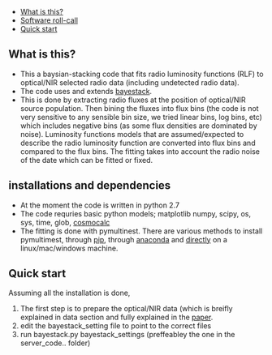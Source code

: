 * [What is this?](README.md#what-is-this)
* [Software roll-call](README.md#installations-and-dependencies)
* [Quick start](README.md#quick-start)


## What is this?
* This a baysian-stacking code that fits radio luminosity functions (RLF) to optical/NIR selected radio data (including undetected radio data). 
* The code uses and extends [bayestack](https://github.com/jtlz2/bayestack).
* This is done by extracting radio fluxes at the position of optical/NIR source population. Then bining the fluxes into flux bins (the code is not very sensitive to any sensible bin size, we tried linear bins, log bins, etc) which includes negative bins (as some flux densities are dominated by noise). Luminosity functions models that are assumed/expected to describe the radio luminosity function are converted into flux bins and compared to the flux bins. The fitting takes into account the radio noise of the date which can be fitted or fixed. 

## installations and dependencies
* At the moment the code is written in python 2.7
* The code requries basic python models; matplotlib numpy, scipy, os, sys, time, glob, [cosmocalc](https://cxc.harvard.edu/contrib/cosmocalc)
* The fitting is done with pymultinest. There are various methods to install pymultimest, through [pip](https://johannesbuchner.github.io/PyMultiNest/install.html), through [anaconda](https://anaconda.org/conda-forge/multinest) and [directly](http://johannesbuchner.github.io/pymultinest-tutorial/install.html) on a linux/mac/windows machine.

## Quick start
Assuming all the installation is done, 
1. The first step is to prepare the optical/NIR data (which is breifly explained in data section and fully explained in the [paper](http://arxiv.org/abs/2012.09797).
2. edit the bayestack_setting file to point to the correct files
3. run bayestack.py bayestack_settings (preffeabley the one in the server_code.. folder)


